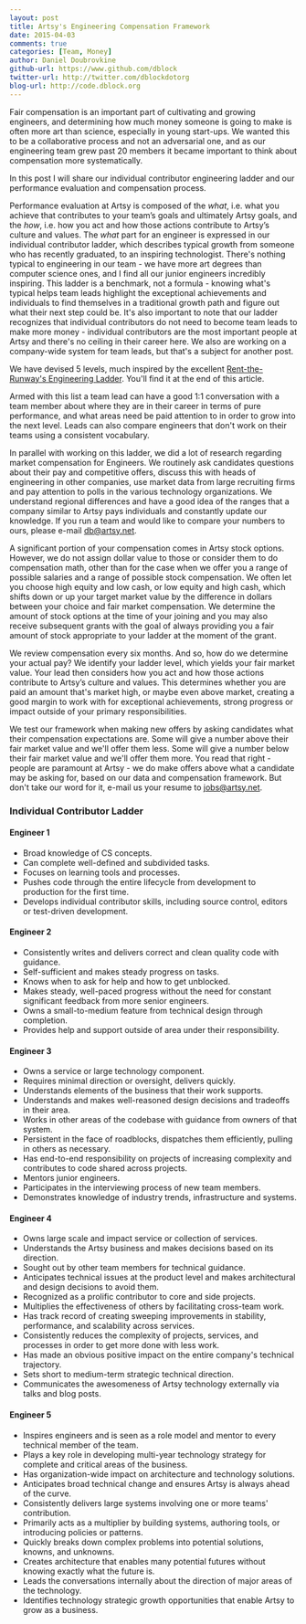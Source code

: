 ```yaml
---
layout: post
title: Artsy's Engineering Compensation Framework
date: 2015-04-03
comments: true
categories: [Team, Money]
author: Daniel Doubrovkine
github-url: https://www.github.com/dblock
twitter-url: http://twitter.com/dblockdotorg
blog-url: http://code.dblock.org
---
```

Fair compensation is an important part of cultivating and growing engineers, and determining how much money someone is going to make is often more art than science, especially in young start-ups. We wanted this to be a collaborative process and not an adversarial one, and as our engineering team grew past 20 members it became important to think about compensation more systematically.

In this post I will share our individual contributor engineering ladder and our performance evaluation and compensation process.

<!-- more -->

Performance evaluation at Artsy is composed of the *what*, i.e. what you achieve that contributes to your team’s goals and ultimately Artsy goals, and the *how*, i.e. how you act and how those actions  contribute to Artsy’s culture and values. The *what* part for an engineer is expressed in our individual contributor ladder, which describes typical growth from someone who has recently graduated, to an inspiring technologist. There's nothing typical to engineering in our team - we have more art degrees than computer science ones, and I find all our junior engineers incredibly inspiring. This ladder is a benchmark, not a formula - knowing what's typical helps team leads highlight the exceptional achievements and individuals to find themselves in a traditional growth path and figure out what their next step could be. It's also important to note that our ladder recognizes that individual contributors do not need to become team leads to make more money - individual contributors are the most important people at Artsy and there's no ceiling in their career here. We also are working on a company-wide system for team leads, but that's a subject for another post.

We have devised 5 levels, much inspired by the excellent [Rent-the-Runway's Engineering Ladder](http://dresscode.renttherunway.com/blog/ladder). You'll find it at the end of this article.

Armed with this list a team lead can have a good 1:1 conversation with a team member about where they are in their career in terms of pure performance, and what areas need be paid attention to in order to grow into the next level. Leads can also compare engineers that don't work on their teams using a consistent vocabulary.

In parallel with working on this ladder, we did a lot of research regarding market compensation for Engineers. We routinely ask candidates questions about their pay and competitive offers, discuss this with  heads of engineering in other companies, use market data from large recruiting firms and pay attention to polls in the various technology organizations. We understand regional differences and have a good idea of the ranges that a company similar to Artsy pays individuals and constantly update our knowledge. If you run a team and would like to compare your numbers to ours, please e-mail <a href='mailto:db@artsy.net'>db@artsy.net</a>.

A significant portion of your compensation comes in Artsy stock options. However, we do not assign dollar value to those or consider them to do compensation math, other than for the case when we offer you a range of possible salaries and a range of possible stock compensation. We often let you choose high equity and low cash, or low equity and high cash, which shifts down or up your target market value by the difference in dollars between your choice and fair market compensation. We determine the amount of stock options at the time of your joining and you may also receive subsequent grants with the goal of always providing you a fair amount of stock appropriate to your ladder at the moment of the grant.

We review compensation every six months. And so, how do we determine your actual pay? We identify your ladder level, which yields your fair market value. Your lead then considers how you act and how those actions contribute to Artsy’s culture and values. This determines whether you are paid an amount that's market high, or maybe even above market, creating a good margin to work with for exceptional achievements, strong progress or impact outside of your primary responsibilities.

We test our framework when making new offers by asking candidates what their compensation expectations are. Some will give a number above their fair market value and we'll offer them less. Some will give a number below their fair market value and we'll offer them more. You read that right - people are paramount at Artsy - we do make offers above what a candidate may be asking for, based on our data and compensation framework. But don't take our word for it, e-mail us your resume to <a href='jobs@artsy.net'>jobs@artsy.net</a>.

### Individual Contributor Ladder

#### Engineer 1

* Broad knowledge of CS concepts.
* Can complete well-defined and subdivided tasks.
* Focuses on learning tools and processes.
* Pushes code through the entire lifecycle from development to production for the first time.
* Develops individual contributor skills, including source control, editors or test-driven development.

#### Engineer 2

* Consistently writes and delivers correct and clean quality code with guidance.
* Self-sufficient and makes steady progress on tasks.
* Knows when to ask for help and how to get unblocked.
* Makes steady, well-paced progress without the need for constant significant feedback from more senior engineers.
* Owns a small-to-medium feature from technical design through completion.
* Provides help and support outside of area under their responsibility.

#### Engineer 3

* Owns a service or large technology component.
* Requires minimal direction or oversight, delivers quickly.
* Understands elements of the business that their work supports.
* Understands and makes well-reasoned design decisions and tradeoffs in their area.
* Works in other areas of the codebase with guidance from owners of that system.
* Persistent in the face of roadblocks, dispatches them efficiently, pulling in others as necessary.
* Has end-to-end responsibility on projects of increasing complexity and contributes to code shared across projects.
* Mentors junior engineers.
* Participates in the interviewing process of new team members.
* Demonstrates knowledge of industry trends, infrastructure and systems.

#### Engineer 4

* Owns large scale and impact service or collection of services.
* Understands the Artsy business and makes decisions based on its direction.
* Sought out by other team members for technical guidance.
* Anticipates technical issues at the product level and makes architectural and design decisions to avoid them.
* Recognized as a prolific contributor to core and side projects.
* Multiplies the effectiveness of others by facilitating cross-team work.
* Has track record of creating sweeping improvements in stability, performance, and scalability across services.
* Consistently reduces the complexity of projects, services, and processes in order to get more done with less work.
* Has made an obvious positive impact on the entire company's technical trajectory.
* Sets short to medium-term strategic technical direction.
* Communicates the awesomeness of Artsy technology externally via talks and blog posts.

#### Engineer 5

* Inspires engineers and is seen as a role model and mentor to every technical member of the team.
* Plays a key role in developing multi-year technology strategy for complete and critical areas of the business.
* Has organization-wide impact on architecture and technology solutions.
* Anticipates broad technical change and ensures Artsy is always ahead of the curve.
* Consistently delivers large systems involving one or more teams' contribution.
* Primarily acts as a multiplier by building systems, authoring tools, or introducing policies or patterns.
* Quickly breaks down complex problems into potential solutions, knowns, and unknowns.
* Creates architecture that enables many potential futures without knowing exactly what the future is.
* Leads the conversations internally about the direction of major areas of the technology.
* Identifies technology strategic growth opportunities that enable Artsy to grow as a business.
